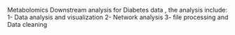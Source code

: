 Metabolomics Downstream analysis for Diabetes data , the analysis include:
1- Data analysis and visualization 
2- Network analysis 
3- file processing and Data cleaning 
